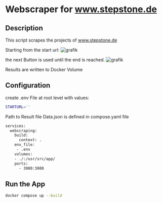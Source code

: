 # Webscraper for www.stepstone.de

## Description

This script scrapes the projects of www.stepstone.de  

Starting from the start url:
![grafik](https://github.com/user-attachments/assets/325b69c6-8ed2-414f-86ac-b46f998e1117)

the next Button is used until the end is reached.
![grafik](https://github.com/user-attachments/assets/45e9b0b0-2ac8-4c24-bf3e-0af54c74e249)

Results are written to Docker Volume

## Configuration

create .env File at root level with values:

```sh
STARTURL=''
```

Path to Result file Data.json is defined in compose.yaml file

```sh
services:
  webscraping:
    build:
      context: . 
    env_file:
     - .env
    volumes:
    - ./:/usr/src/app/
    ports:
      - 3000:3000
```

## Run the App

```sh
docker compose up --build
```






